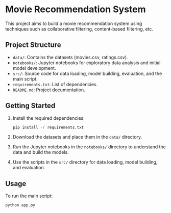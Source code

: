 # Movie Recommendation System

This project aims to build a movie recommendation system using techniques such as collaborative filtering, content-based filtering, etc.

## Project Structure

- `data/`: Contains the datasets (movies.csv, ratings.csv).
- `notebooks/`: Jupyter notebooks for exploratory data analysis and initial model development.
- `src/`: Source code for data loading, model building, evaluation, and the main script.
- `requirements.txt`: List of dependencies.
- `README.md`: Project documentation.

## Getting Started

1. Install the required dependencies:

    ```bash
    pip install -r requirements.txt
    ```

2. Download the datasets and place them in the `data/` directory.

3. Run the Jupyter notebooks in the `notebooks/` directory to understand the data and build the models.

4. Use the scripts in the `src/` directory for data loading, model building, and evaluation.

## Usage

To run the main script:

```bash
python app.py
